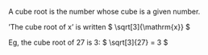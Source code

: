 A cube root is the number whose cube is a given number.

’The cube root of x’ is written $ \sqrt[3]{\mathrm{x}} $

Eg, the cube root of 27 is 3: $ \sqrt[3]{27} = 3 $

